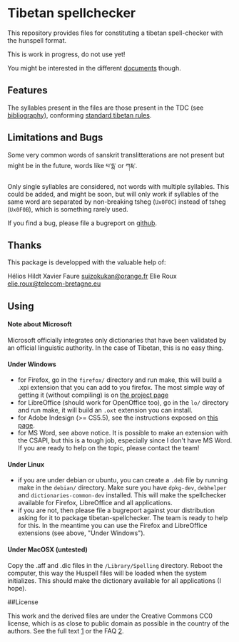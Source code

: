 Tibetan spellchecker
===

This repository provides files for constituting a tibetan spell-checker with the
hunspell format.

This is work in progress, do not use yet!

You might be interested in the different [documents](doc/) though.


## Features

The syllables present in the files are those present in the TDC (see [bibliography](https://github.com/eroux/tibetan-spellchecker/blob/master/doc/bibliography.md)), conforming [standard tibetan rules](https://github.com/eroux/tibetan-spellchecker/blob/master/doc/standard-syllable-structure.md).


## Limitations and Bugs

Some very common words of sanskrit translitterations are not present but might
be in the future, words like པ་དྨ་ or ཀརྨ་.

Only single syllables are considered, not words with multiple syllables. This
could be added, and might be soon, but will only work if syllables of the same
word are separated by non-breaking tsheg (`Ux0F0C`) instead of tsheg (`Ux0F0B`), which
is something rarely used.

If you find a bug, please file a bugreport on [github](https://github.com/eroux/tibetan-spellchecker/issues).


## Thanks

This package is developped with the valuable help of:

Hélios Hildt
Xavier Faure             <suizokukan@orange.fr>
Elie Roux                <elie.roux@telecom-bretagne.eu>

## Using

#### Note about Microsoft
  Microsoft officially integrates only dictionaries that have been validated
  by an official linguistic authority. In the case of Tibetan, this is no
  easy thing.

#### Under Windows

- for Firefox, go in the `firefox/` directory and run make, this will
     build a .xpi extension that you can add to you firefox. The most simple
     way of getting it (without compiling) is on [the project page](https://addons.mozilla.org/fr/firefox/addon/tibetan-spellchecker/)
- for LibreOffice (should work for OpenOffice too), go in the `lo/` directory
     and run make, it will build an `.oxt` extension you can install.
- for Adobe Indesign (>= CS5.5), see the instructions exposed on [this page](http://blog.napsys.com/2012/11/adding-hyphenation-and-spelling.html).
- for MS Word, see above notice. It is possible to make an extension with the
     CSAPI, but this is a tough job, especially since I don't have MS Word. If
     you are ready to help on the topic, please contact the team!

#### Under Linux
- if you are under debian or ubuntu, you can create a `.deb` file by running make in the `debian/`
     directory. Make sure you have `dpkg-dev`, `debhelper` and
     `dictionaries-common-dev` installed. This will make the spellchecker
     available for Firefox, LibreOffice and all applications.
- if you are not, then please file a bugreport against your distribution
     asking for it to package tibetan-spellchecker. The team is ready
     to help for this. In the meantime you can use the Firefox and LibreOffice
     extensions (see above, "Under Windows").

#### Under MacOSX (untested)

 Copy the .aff and .dic files in the `/Library/Spelling` directory.
 Reboot the computer, this way the Huspell files will be loaded when the
 system initializes. This should make the dictionary available for all
 applications (I hope).


##License

This work and the derived files are under the Creative Commons CC0 license,
which is as close to public domain as possible in the country of the authors.
See the full text [1] or the FAQ [2].

[1]: http://creativecommons.org/publicdomain/zero/1.0/legalcode
[2]: http://wiki.creativecommons.org/CC0
